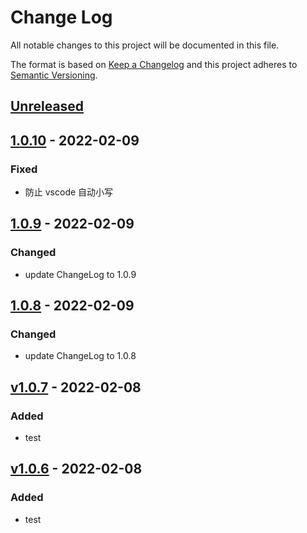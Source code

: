 # Change Log

All notable changes to this project will be documented in this file.

The format is based on [Keep a Changelog](http://keepachangelog.com/)
and this project adheres to [Semantic Versioning](http://semver.org/).

## [Unreleased][]

## [1.0.10][] - 2022-02-09

### Fixed

- 防止 vscode 自动小写

## [1.0.9][] - 2022-02-09

### Changed

- update ChangeLog to 1.0.9

## [1.0.8][] - 2022-02-09

### Changed

- update ChangeLog to 1.0.8

## [v1.0.7]() - 2022-02-08

### Added

- test

## [v1.0.6]() - 2022-02-08

### Added

- test

<!-- 链接 -->

[Unreleased]: https://github.com/MrSeaWave/np-pub-test/compare/v1.0.10...HEAD
[1.0.10]: https://github.com/MrSeaWave/np-pub-test/compare/v1.0.9...v1.0.10
[1.0.7]: https://github.com/MrSeaWave/np-pub-test/compare/v1.0.6...v1.0.7
[1.0.6]: https://github.com/MrSeaWave/np-pub-test/tree/v1.0.6
[1.0.8]: https://github.com/MrSeaWave/np-pub-test/tree/v1.0.8
[1.0.9]: https://github.com/MrSeaWave/np-pub-test/tree/v1.0.9
